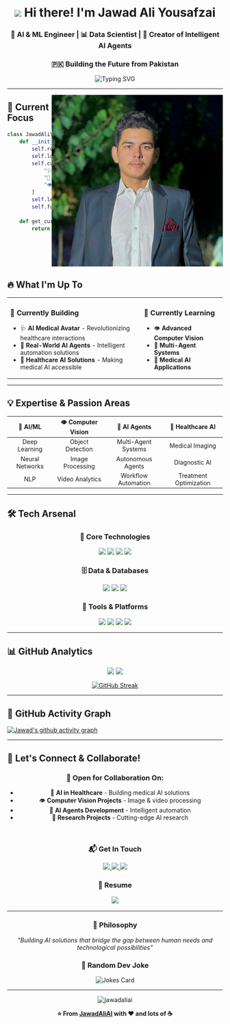 <div align="center">
  
# <img src="https://raw.githubusercontent.com/MartinHeinz/MartinHeinz/master/wave.gif" width="30px"> Hi there! I'm Jawad Ali Yousafzai

### 🤖 AI & ML Engineer | 📊 Data Scientist | 🚀 Creator of Intelligent AI Agents
### 🇵🇰 Building the Future from Pakistan

<img src="https://readme-typing-svg.herokuapp.com?font=Fira+Code&pause=1000&color=00D4FF&center=true&vCenter=true&width=435&lines=AI+%26+ML+Engineer;Data+Scientist;AI+Agents+Developer;Computer+Vision+Enthusiast;Healthcare+AI+Innovator" alt="Typing SVG" />

</div>

---

<img align="right" alt="AI Coding" width="400" src="IMG_3669.JPEG.jpg" />

## 🎯 Current Focus
```python
class JawadAliYousafzai:
    def __init__(self):
        self.role = "AI & ML Engineer"
        self.location = "Pakistan 🇵🇰"
        self.current_projects = [
            "🩺 AI Medical Avatar",
            "🤖 Intelligent AI Agents",
            "👁️ Computer Vision Solutions"
        ]
        self.learning = ["Computer Vision", "AI Agents", "Healthcare AI"]
        self.fun_fact = "I debug with coffee and create AI with passion ☕🤖"
    
    def get_current_status(self):
        return "Building AI solutions that make a difference! 🚀"
```

<br clear="right"/>

## 🔥 What I'm Up To

<table>
<tr>
<td>

### 🚀 Currently Building
- 🩺 **AI Medical Avatar** - Revolutionizing healthcare interactions
- 🤖 **Real-World AI Agents** - Intelligent automation solutions
- 🔬 **Healthcare AI Solutions** - Making medical AI accessible

</td>
<td>

### 🌱 Currently Learning
- 👁️ **Advanced Computer Vision**
- 🧠 **Multi-Agent Systems**
- 🏥 **Medical AI Applications**

</td>
</tr>
</table>

---

## 💡 Expertise & Passion Areas

<div align="center">

| 🧠 **AI/ML** | 👁️ **Computer Vision** | 🤖 **AI Agents** | 🏥 **Healthcare AI** |
|:---:|:---:|:---:|:---:|
| Deep Learning | Object Detection | Multi-Agent Systems | Medical Imaging |
| Neural Networks | Image Processing | Autonomous Agents | Diagnostic AI |
| NLP | Video Analytics | Workflow Automation | Treatment Optimization |

</div>

---

## 🛠️ Tech Arsenal

<div align="center">

### 🐍 **Core Technologies**
<p>
<img src="https://img.shields.io/badge/Python-3776AB?style=for-the-badge&logo=python&logoColor=white" />
<img src="https://img.shields.io/badge/PyTorch-EE4C2C?style=for-the-badge&logo=pytorch&logoColor=white" />
<img src="https://img.shields.io/badge/TensorFlow-FF6F00?style=for-the-badge&logo=tensorflow&logoColor=white" />
<img src="https://img.shields.io/badge/OpenCV-27338e?style=for-the-badge&logo=OpenCV&logoColor=white" />
</p>

### 🗄️ **Data & Databases**
<p>
<img src="https://img.shields.io/badge/MongoDB-4EA94B?style=for-the-badge&logo=mongodb&logoColor=white" />
<img src="https://img.shields.io/badge/PostgreSQL-316192?style=for-the-badge&logo=postgresql&logoColor=white" />
<img src="https://img.shields.io/badge/MySQL-005C84?style=for-the-badge&logo=mysql&logoColor=white" />
</p>

### 🔧 **Tools & Platforms**
<p>
<img src="https://img.shields.io/badge/Docker-2496ED?style=for-the-badge&logo=docker&logoColor=white" />
<img src="https://img.shields.io/badge/Git-F05032?style=for-the-badge&logo=git&logoColor=white" />
<img src="https://img.shields.io/badge/Linux-FCC624?style=for-the-badge&logo=linux&logoColor=black" />
<img src="https://img.shields.io/badge/Arduino-00979D?style=for-the-badge&logo=Arduino&logoColor=white" />
</p>

</div>

---

## 📊 GitHub Analytics

<div align="center">
  
<img height="180em" src="https://github-readme-stats.vercel.app/api?username=jawadaliai&show_icons=true&theme=radical&include_all_commits=true&count_private=true"/>
<img height="180em" src="https://github-readme-stats.vercel.app/api/top-langs/?username=jawadaliai&layout=compact&langs_count=8&theme=radical"/>

</div>

<div align="center">
  
[![GitHub Streak](https://streak-stats.demolab.com/?user=jawadaliai&theme=radical)](https://git.io/streak-stats)

</div>

---

## 🎯 GitHub Activity Graph
[![Jawad's github activity graph](https://github-readme-activity-graph.vercel.app/graph?username=jawadaliai&theme=react-dark)](https://github.com/ashutosh00710/github-readme-activity-graph)

---

## 🤝 Let's Connect & Collaborate!

<div align="center">

### 🚀 Open for Collaboration On:
- 🏥 **AI in Healthcare** - Building medical AI solutions
- 👁️ **Computer Vision Projects** - Image & video processing
- 🤖 **AI Agents Development** - Intelligent automation
- 🔬 **Research Projects** - Cutting-edge AI research

<br>

### 📬 **Get In Touch**
<p>
<a href="mailto:Jawadaliyousafzai.ai@gmail.com">
<img src="https://img.shields.io/badge/Email-D14836?style=for-the-badge&logo=gmail&logoColor=white" />
</a>
<a href="https://www.linkedin.com/in/jawad-ali-yousafzai-742a76356/">
<img src="https://img.shields.io/badge/LinkedIn-0077B5?style=for-the-badge&logo=linkedin&logoColor=white" />
</a>
<a href="https://github.com/JawadAliAI">
<img src="https://img.shields.io/badge/Portfolio-000000?style=for-the-badge&logo=github&logoColor=white" />
</a>
</p>

### 📄 **Resume**
<a href="https://drive.google.com/file/d/1uBo6PZ8m7eCUH_aNudNNKSP-xLttcLmG/view?usp=drive_link">
<img src="https://img.shields.io/badge/Download_Resume-4285F4?style=for-the-badge&logo=google-drive&logoColor=white" />
</a>

</div>

---

<div align="center">

### 💭 **Philosophy**
*"Building AI solutions that bridge the gap between human needs and technological possibilities"*

### 🎲 **Random Dev Joke**
<img src="https://readme-jokes.vercel.app/api" alt="Jokes Card" />

---

<img src="https://komarev.com/ghpvc/?username=jawadaliai&label=Profile%20Views&color=brightgreen&style=for-the-badge" alt="jawadaliai" />

**⭐️ From [JawadAliAI](https://github.com/JawadAliAI) with ❤️ and lots of ☕**

</div>
